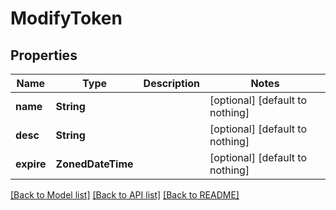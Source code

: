 # ModifyToken


## Properties
Name | Type | Description | Notes
------------ | ------------- | ------------- | -------------
**name** | **String** |  | [optional] [default to nothing]
**desc** | **String** |  | [optional] [default to nothing]
**expire** | **ZonedDateTime** |  | [optional] [default to nothing]


[[Back to Model list]](../README.md#models) [[Back to API list]](../README.md#api-endpoints) [[Back to README]](../README.md)


